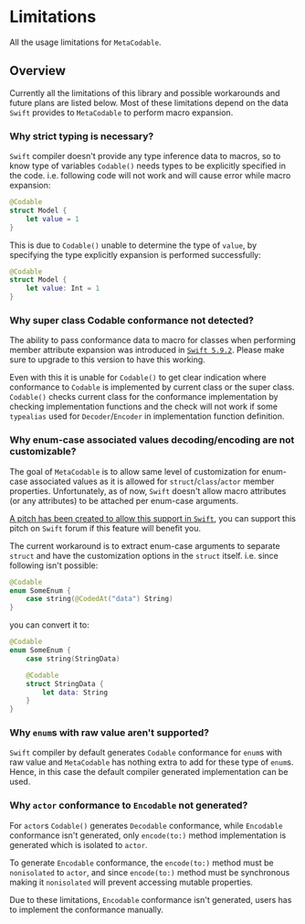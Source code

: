 # Limitations

All the usage limitations for ``MetaCodable``.

## Overview

Currently all the limitations of this library and possible workarounds and future plans are listed below. Most of these limitations depend on the data `Swift` provides to ``MetaCodable`` to perform macro expansion.

### Why strict typing is necessary?

`Swift` compiler doesn't provide any type inference data to macros, so to know type of variables ``Codable()`` needs types to be explicitly specified in the code. i.e. following code will not work and will cause error while macro expansion:

```swift
@Codable
struct Model {
    let value = 1
}
```

This is due to ``Codable()`` unable to determine the type of `value`, by specifying the type explicitly expansion is performed successfully:

```swift
@Codable
struct Model {
    let value: Int = 1
}
```

### Why super class Codable conformance not detected?

The ability to pass conformance data to macro for classes when performing member attribute expansion was introduced in [`Swift 5.9.2`](https://github.com/apple/swift-evolution/blob/main/proposals/0407-member-macro-conformances.md). Please make sure to upgrade to this version to have this working.

Even with this it is unable for ``Codable()`` to get clear indication where conformance to `Codable` is implemented by current class or the super class. ``Codable()`` checks current class for the conformance implementation by checking implementation functions and the check will not work if some `typealias` used for `Decoder`/`Encoder` in implementation function definition.

### Why enum-case associated values decoding/encoding are not customizable?

The goal of ``MetaCodable`` is to allow same level of customization for enum-case associated values as it is allowed for `struct`/`class`/`actor` member properties. Unfortunately, as of now, `Swift` doesn't allow macro attributes (or any attributes) to be attached per enum-case arguments.

[A pitch has been created to allow this support in `Swift`](https://forums.swift.org/t/attached-macro-support-for-enum-case-arguments/67952), you can support this pitch on `Swift` forum if this feature will benefit you.

The current workaround is to extract enum-case arguments to separate `struct` and have the customization options in the `struct` itself. i.e. since following isn't possible:

```swift
@Codable
enum SomeEnum {
    case string(@CodedAt("data") String)
}
```

you can convert it to:

```swift
@Codable
enum SomeEnum {
    case string(StringData)

    @Codable
    struct StringData {
        let data: String
    }
}
```

### Why `enum`s with raw value aren't supported?

`Swift` compiler by default generates `Codable` conformance for `enum`s with raw value and `MetaCodable` has nothing extra to add for these type of `enum`s. Hence, in this case the default compiler generated implementation can be used.

### Why `actor` conformance to `Encodable` not generated?

For `actor`s ``Codable()`` generates `Decodable` conformance, while `Encodable` conformance isn't generated, only `encode(to:)` method implementation is generated which is isolated to `actor`.

To generate `Encodable` conformance, the `encode(to:)` method must be `nonisolated` to `actor`, and since `encode(to:)` method must be synchronous making it `nonisolated` will prevent accessing mutable properties.

Due to these limitations, `Encodable` conformance isn't generated, users has to implement the conformance manually.
